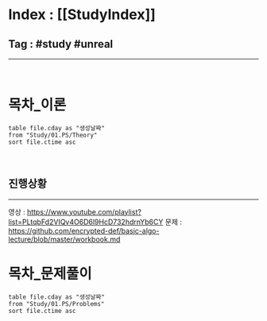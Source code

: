 # Index : [[StudyIndex]]
## Tag : #study #unreal
---
   
   
# 목차_이론
```dataview
table file.cday as "생성날짜"
from "Study/01.PS/Theory"
sort file.ctime asc
```
   
   
## 진행상황
---
영상 :  https://www.youtube.com/playlist?list=PLtqbFd2VIQv4O6D6l9HcD732hdrnYb6CY
문제 : https://github.com/encrypted-def/basic-algo-lecture/blob/master/workbook.md
   
   
   
   
# 목차_문제풀이
```dataview
table file.cday as "생성날짜"
from "Study/01.PS/Problems"
sort file.ctime asc
```
